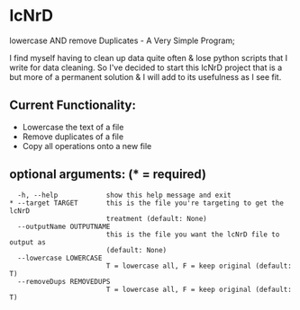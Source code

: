# lcNrD

lowercase AND remove Duplicates - A Very Simple Program;

I find myself having to clean up data quite often & lose python scripts that I write for data cleaning. So I've decided to start this lcNrD project that is a but more of a permanent solution & I will add to its usefulness as I see fit.

## Current Functionality:
* Lowercase the text of a file
* Remove duplicates of a file
* Copy all operations onto a new file

## optional arguments: (* = required)

```
  -h, --help            show this help message and exit
* --target TARGET       this is the file you're targeting to get the lcNrD
                        treatment (default: None)
  --outputName OUTPUTNAME
                        this is the file you want the lcNrD file to output as
                        (default: None)
  --lowercase LOWERCASE
                        T = lowercase all, F = keep original (default: T)
  --removeDups REMOVEDUPS
                        T = lowercase all, F = keep original (default: T)
```